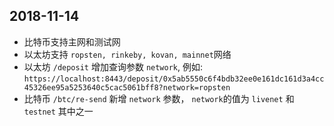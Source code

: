 ## 2018-11-14

* 比特币支持主网和测试网
* 以太坊支持 `ropsten, rinkeby, kovan, mainnet`网络
* 以太坊 `/deposit` 增加查询参数 `network`, 例如: `https://localhost:8443/deposit/0x5ab5550c6f4bdb32ee0e161dc161d3a4cc45326ee95a5253640c5cac5061bff8?network=ropsten`
* 比特币 `/btc/re-send` 新增 `network` 参数， `network`的值为 `livenet` 和 `testnet` 其中之一